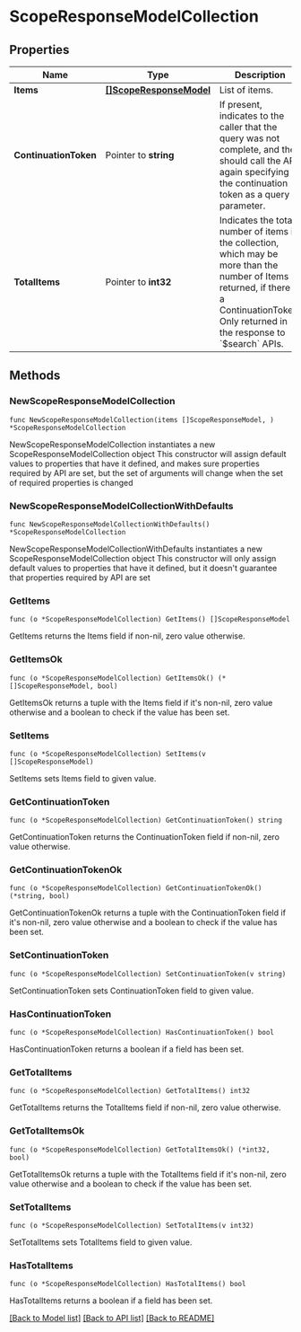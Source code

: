 # ScopeResponseModelCollection

## Properties

Name | Type | Description | Notes
------------ | ------------- | ------------- | -------------
**Items** | [**[]ScopeResponseModel**](ScopeResponseModel.md) | List of items. | 
**ContinuationToken** | Pointer to **string** | If present, indicates to the caller that the query was not complete, and they should call the API again specifying the continuation token as a query parameter. | [optional] 
**TotalItems** | Pointer to **int32** | Indicates the total number of items in the collection, which may be more than the number of Items returned, if there is a ContinuationToken.  Only returned in the response to &#x60;$search&#x60; APIs. | [optional] 

## Methods

### NewScopeResponseModelCollection

`func NewScopeResponseModelCollection(items []ScopeResponseModel, ) *ScopeResponseModelCollection`

NewScopeResponseModelCollection instantiates a new ScopeResponseModelCollection object
This constructor will assign default values to properties that have it defined,
and makes sure properties required by API are set, but the set of arguments
will change when the set of required properties is changed

### NewScopeResponseModelCollectionWithDefaults

`func NewScopeResponseModelCollectionWithDefaults() *ScopeResponseModelCollection`

NewScopeResponseModelCollectionWithDefaults instantiates a new ScopeResponseModelCollection object
This constructor will only assign default values to properties that have it defined,
but it doesn't guarantee that properties required by API are set

### GetItems

`func (o *ScopeResponseModelCollection) GetItems() []ScopeResponseModel`

GetItems returns the Items field if non-nil, zero value otherwise.

### GetItemsOk

`func (o *ScopeResponseModelCollection) GetItemsOk() (*[]ScopeResponseModel, bool)`

GetItemsOk returns a tuple with the Items field if it's non-nil, zero value otherwise
and a boolean to check if the value has been set.

### SetItems

`func (o *ScopeResponseModelCollection) SetItems(v []ScopeResponseModel)`

SetItems sets Items field to given value.


### GetContinuationToken

`func (o *ScopeResponseModelCollection) GetContinuationToken() string`

GetContinuationToken returns the ContinuationToken field if non-nil, zero value otherwise.

### GetContinuationTokenOk

`func (o *ScopeResponseModelCollection) GetContinuationTokenOk() (*string, bool)`

GetContinuationTokenOk returns a tuple with the ContinuationToken field if it's non-nil, zero value otherwise
and a boolean to check if the value has been set.

### SetContinuationToken

`func (o *ScopeResponseModelCollection) SetContinuationToken(v string)`

SetContinuationToken sets ContinuationToken field to given value.

### HasContinuationToken

`func (o *ScopeResponseModelCollection) HasContinuationToken() bool`

HasContinuationToken returns a boolean if a field has been set.

### GetTotalItems

`func (o *ScopeResponseModelCollection) GetTotalItems() int32`

GetTotalItems returns the TotalItems field if non-nil, zero value otherwise.

### GetTotalItemsOk

`func (o *ScopeResponseModelCollection) GetTotalItemsOk() (*int32, bool)`

GetTotalItemsOk returns a tuple with the TotalItems field if it's non-nil, zero value otherwise
and a boolean to check if the value has been set.

### SetTotalItems

`func (o *ScopeResponseModelCollection) SetTotalItems(v int32)`

SetTotalItems sets TotalItems field to given value.

### HasTotalItems

`func (o *ScopeResponseModelCollection) HasTotalItems() bool`

HasTotalItems returns a boolean if a field has been set.


[[Back to Model list]](../README.md#documentation-for-models) [[Back to API list]](../README.md#documentation-for-api-endpoints) [[Back to README]](../README.md)


